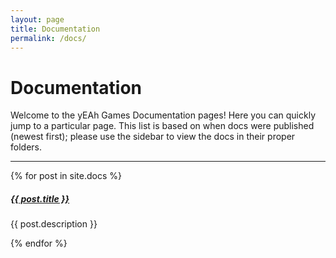 ```yaml
---
layout: page
title: Documentation
permalink: /docs/
---
```

<link rel="canonical" href="https://docs.yeahgames.net/docs">

# Documentation

Welcome to the yEAh Games Documentation pages! Here you can quickly jump to a 
particular page. This list is based on when docs were published (newest first); please use the sidebar to view the docs in their proper folders.

<div class="section-index">
    <hr class="panel-line">
    {% for post in site.docs  %}        
    <div class="entry">
    <h5><a href="{{ post.url | prepend: site.baseurl }}">{{ post.title }}</a></h5>
    <p>{{ post.description }}</p>
    </div>{% endfor %}
</div>
